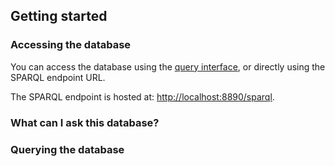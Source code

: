 ## Getting started

### Accessing the database

You can access the database using the [query interface](/query), or directly
using the SPARQL endpoint URL.

The SPARQL endpoint is hosted at:
[http://localhost:8890/sparql](http://localhost:8890/sparql).


### What can I ask this database?

### Querying the database
